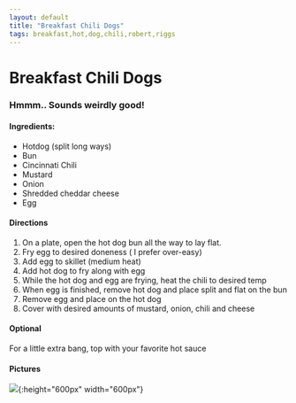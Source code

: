 ```yaml
---
layout: default
title: "Breakfast Chili Dogs"
tags: breakfast,hot,dog,chili,robert,riggs
---
```

# Breakfast Chili Dogs

### Hmmm.. Sounds weirdly good!

#### Ingredients:
- Hotdog (split long ways)
- Bun
- Cincinnati Chili
- Mustard
- Onion
- Shredded cheddar cheese
- Egg

#### Directions
1. On a plate, open the hot dog bun all the way to lay flat.
2. Fry egg to desired doneness ( I prefer over-easy)
3. Add egg to skillet (medium heat)
4. Add hot dog to fry along with egg
5. While the hot dog and egg are frying, heat the chili to desired temp
6. When egg is finished, remove hot dog and place split and flat on the bun
7. Remove egg and place on the hot dog
8. Cover with desired amounts of mustard, onion, chili and cheese

#### Optional
For a little extra bang, top with your favorite hot sauce

#### Pictures
![]({{site.github.url}}/Breakfast/Images/BreakfastChiliDogs.jpg){:height="600px" width="600px"}
